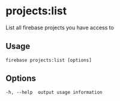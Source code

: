 # projects:list

List all firebase projects you have access to

## Usage
```
firebase projects:list [options]
```

## Options
```
-h, --help  output usage information
```
